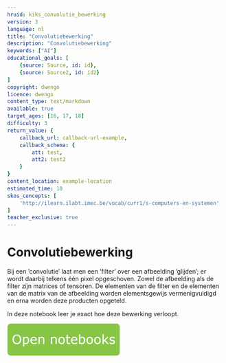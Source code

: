 ```yaml
---
hruid: kiks_convolutie_bewerking
version: 3
language: nl
title: "Convolutiebewerking"
description: "Convolutiebewerking"
keywords: ["AI"]
educational_goals: [
    {source: Source, id: id}, 
    {source: Source2, id: id2}
]
copyright: dwengo
licence: dwengo
content_type: text/markdown
available: true
target_ages: [16, 17, 18]
difficulty: 3
return_value: {
    callback_url: callback-url-example,
    callback_schema: {
        att: test,
        att2: test2
    }
}
content_location: example-location
estimated_time: 10
skos_concepts: [
    'http://ilearn.ilabt.imec.be/vocab/curr1/s-computers-en-systemen'
]
teacher_exclusive: true
---
```


# Convolutiebewerking
Bij een ’convolutie’ laat men een ’filter’ over een afbeelding ’glijden’; er wordt daarbij telkens één pixel opgeschoven. 
Zowel de afbeelding als de filter zijn matrices of tensoren. De elementen van de filter en de elementen van de matrix van de afbeelding worden
elementsgewijs vermenigvuldigd en erna worden deze producten opgeteld. 

In deze notebook leer je exact hoe deze bewerking verloopt.

[![](embed/Knop.png "Knop")](https://kiks.ilabt.imec.be/jupyterhub/?id=1751 "Convolutie bewerking")
